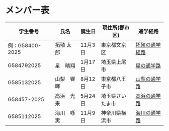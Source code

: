 # メンバー表

|学生番号|氏名|誕生日|現住所(郡市区)|通学経路|
|---|---|---|---|---|
|例：G58400-2025|拓殖 太郎|11月3日|東京都文京区|[拓殖の通学経路](route00.md)|
|G584792025|星　晴翔|1月17日|埼玉県上尾市| [星の通学路](route01.md)|
|G585132025|山梨　響暉|8月12日|東京都八王子市 | [山梨の通学路](route02.md)|
|G58457-2025|高浜　光来|5月24日|埼玉県さいたま市| [高浜の通学路](route03.md)|
|G585112025|海川　啄実|11月9日|神奈川県横浜市| [海川の通学路](route04.md)|
